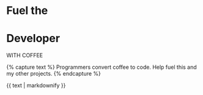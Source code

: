 # Fuel the

<!-- <i class="fas fa-solid fa-mug-saucer dl-icon"></i> -->
<i class="fas fa-solid fa-coffee dl-icon"></i>

# Developer

<div class="download-button green-button" onclick="handleButtonClick(this, 'https://www.buymeacoffee.com/groundh0g');">WITH COFFEE</div>

{% capture text %}
Programmers convert coffee to code. Help fuel this and my other projects.
{% endcapture %}

<p>{{ text | markdownify }}</p>